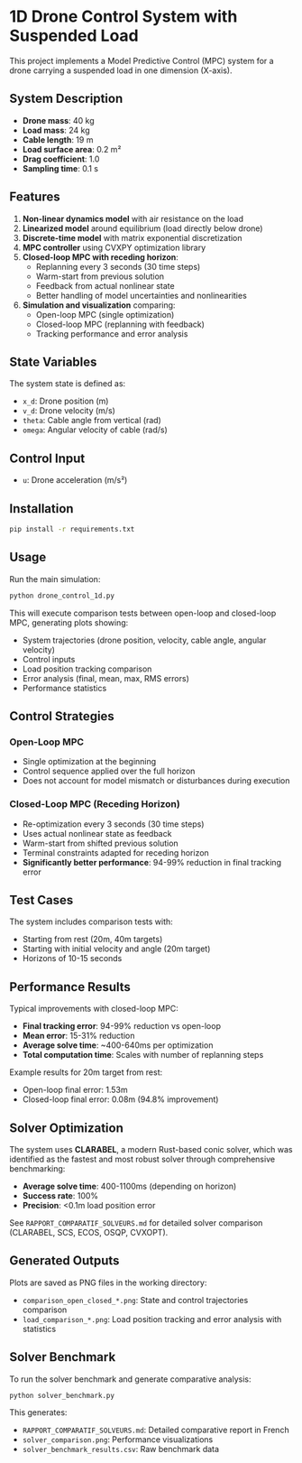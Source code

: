 # 1D Drone Control System with Suspended Load

This project implements a Model Predictive Control (MPC) system for a drone carrying a suspended load in one dimension (X-axis).

## System Description

- **Drone mass**: 40 kg
- **Load mass**: 24 kg  
- **Cable length**: 19 m
- **Load surface area**: 0.2 m²
- **Drag coefficient**: 1.0
- **Sampling time**: 0.1 s

## Features

1. **Non-linear dynamics model** with air resistance on the load
2. **Linearized model** around equilibrium (load directly below drone)
3. **Discrete-time model** with matrix exponential discretization
4. **MPC controller** using CVXPY optimization library
5. **Closed-loop MPC with receding horizon**:
   - Replanning every 3 seconds (30 time steps)
   - Warm-start from previous solution
   - Feedback from actual nonlinear state
   - Better handling of model uncertainties and nonlinearities
6. **Simulation and visualization** comparing:
   - Open-loop MPC (single optimization)
   - Closed-loop MPC (replanning with feedback)
   - Tracking performance and error analysis

## State Variables

The system state is defined as:
- `x_d`: Drone position (m)
- `v_d`: Drone velocity (m/s)
- `theta`: Cable angle from vertical (rad)
- `omega`: Angular velocity of cable (rad/s)

## Control Input

- `u`: Drone acceleration (m/s²)

## Installation

```bash
pip install -r requirements.txt
```

## Usage

Run the main simulation:

```bash
python drone_control_1d.py
```

This will execute comparison tests between open-loop and closed-loop MPC, generating plots showing:
- System trajectories (drone position, velocity, cable angle, angular velocity)
- Control inputs
- Load position tracking comparison
- Error analysis (final, mean, max, RMS errors)
- Performance statistics

## Control Strategies

### Open-Loop MPC
- Single optimization at the beginning
- Control sequence applied over the full horizon
- Does not account for model mismatch or disturbances during execution

### Closed-Loop MPC (Receding Horizon)
- Re-optimization every 3 seconds (30 time steps)
- Uses actual nonlinear state as feedback
- Warm-start from shifted previous solution
- Terminal constraints adapted for receding horizon
- **Significantly better performance**: 94-99% reduction in final tracking error

## Test Cases

The system includes comparison tests with:
- Starting from rest (20m, 40m targets)
- Starting with initial velocity and angle (20m target)
- Horizons of 10-15 seconds

## Performance Results

Typical improvements with closed-loop MPC:
- **Final tracking error**: 94-99% reduction vs open-loop
- **Mean error**: 15-31% reduction
- **Average solve time**: ~400-640ms per optimization
- **Total computation time**: Scales with number of replanning steps

Example results for 20m target from rest:
- Open-loop final error: 1.53m
- Closed-loop final error: 0.08m (94.8% improvement)

## Solver Optimization

The system uses **CLARABEL**, a modern Rust-based conic solver, which was identified as the fastest and most robust solver through comprehensive benchmarking:
- **Average solve time**: 400-1100ms (depending on horizon)
- **Success rate**: 100%
- **Precision**: <0.1m load position error

See `RAPPORT_COMPARATIF_SOLVEURS.md` for detailed solver comparison (CLARABEL, SCS, ECOS, OSQP, CVXOPT).

## Generated Outputs

Plots are saved as PNG files in the working directory:
- `comparison_open_closed_*.png`: State and control trajectories comparison
- `load_comparison_*.png`: Load position tracking and error analysis with statistics

## Solver Benchmark

To run the solver benchmark and generate comparative analysis:
```bash
python solver_benchmark.py
```

This generates:
- `RAPPORT_COMPARATIF_SOLVEURS.md`: Detailed comparative report in French
- `solver_comparison.png`: Performance visualizations
- `solver_benchmark_results.csv`: Raw benchmark data
